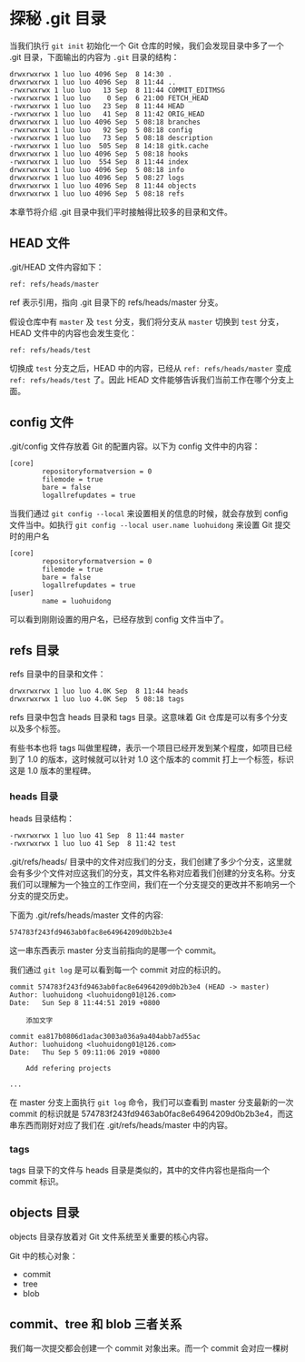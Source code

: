 # 探秘 .git 目录

当我们执行 `git init` 初始化一个 Git 仓库的时候，我们会发现目录中多了一个 .git 目录，下面输出的内容为 `.git` 目录的结构：

```plain
drwxrwxrwx 1 luo luo 4096 Sep  8 14:30 .
drwxrwxrwx 1 luo luo 4096 Sep  8 11:44 ..
-rwxrwxrwx 1 luo luo   13 Sep  8 11:44 COMMIT_EDITMSG
-rwxrwxrwx 1 luo luo    0 Sep  6 21:00 FETCH_HEAD
-rwxrwxrwx 1 luo luo   23 Sep  8 11:44 HEAD
-rwxrwxrwx 1 luo luo   41 Sep  8 11:42 ORIG_HEAD
drwxrwxrwx 1 luo luo 4096 Sep  5 08:18 branches
-rwxrwxrwx 1 luo luo   92 Sep  5 08:18 config
-rwxrwxrwx 1 luo luo   73 Sep  5 08:18 description
-rwxrwxrwx 1 luo luo  505 Sep  8 14:18 gitk.cache
drwxrwxrwx 1 luo luo 4096 Sep  5 08:18 hooks
-rwxrwxrwx 1 luo luo  554 Sep  8 11:44 index
drwxrwxrwx 1 luo luo 4096 Sep  5 08:18 info
drwxrwxrwx 1 luo luo 4096 Sep  5 08:27 logs
drwxrwxrwx 1 luo luo 4096 Sep  8 11:44 objects
drwxrwxrwx 1 luo luo 4096 Sep  5 08:18 refs
```

本章节将介绍 .git 目录中我们平时接触得比较多的目录和文件。

## HEAD 文件

.git/HEAD 文件内容如下：

```plain
ref: refs/heads/master
```

ref 表示引用，指向 .git 目录下的 refs/heads/master 分支。

假设仓库中有 `master` 及 `test` 分支，我们将分支从 `master` 切换到 `test` 分支，HEAD 文件中的内容也会发生变化：

```plain
ref: refs/heads/test
```

切换成 `test` 分支之后，HEAD 中的内容，已经从 `ref: refs/heads/master` 变成 `ref: refs/heads/test` 了。因此 HEAD 文件能够告诉我们当前工作在哪个分支上面。

## config 文件

.git/config 文件存放着 Git 的配置内容。以下为 config 文件中的内容：

```plain
[core]
        repositoryformatversion = 0
        filemode = true
        bare = false
        logallrefupdates = true
```

当我们通过 `git config --local` 来设置相关的信息的时候，就会存放到 config 文件当中。如执行 `git config --local user.name luohuidong` 来设置 Git 提交时的用户名

```plain
[core]
        repositoryformatversion = 0
        filemode = true
        bare = false
        logallrefupdates = true
[user]
        name = luohuidong
```

可以看到刚刚设置的用户名，已经存放到 config 文件当中了。

## refs 目录

refs 目录中的目录和文件：

```plain
drwxrwxrwx 1 luo luo 4.0K Sep  8 11:44 heads
drwxrwxrwx 1 luo luo 4.0K Sep  5 08:18 tags
```

refs 目录中包含 heads 目录和 tags 目录。这意味着 Git 仓库是可以有多个分支以及多个标签。

有些书本也将 tags 叫做里程碑，表示一个项目已经开发到某个程度，如项目已经到了 1.0 的版本，这时候就可以针对 1.0 这个版本的 commit 打上一个标签，标识这是 1.0 版本的里程碑。

### heads 目录

heads 目录结构：

```plain
-rwxrwxrwx 1 luo luo 41 Sep  8 11:44 master
-rwxrwxrwx 1 luo luo 41 Sep  8 11:42 test
```

.git/refs/heads/ 目录中的文件对应我们的分支，我们创建了多少个分支，这里就会有多少个文件对应这我们的分支，其文件名称对应着我们创建的分支名称。分支我们可以理解为一个独立的工作空间，我们在一个分支提交的更改并不影响另一个分支的提交历史。

下面为 .git/refs/heads/master 文件的内容:

```plain
574783f243fd9463ab0fac8e64964209d0b2b3e4
```

这一串东西表示 master 分支当前指向的是哪一个 commit。

我们通过 `git log` 是可以看到每一个 commit 对应的标识的。

```plain
commit 574783f243fd9463ab0fac8e64964209d0b2b3e4 (HEAD -> master)
Author: luohuidong <luohuidong01@126.com>
Date:   Sun Sep 8 11:44:51 2019 +0800

    添加文字

commit ea817b0806d1adac3003a036a9a404abb7ad55ac
Author: luohuidong <luohuidong01@126.com>
Date:   Thu Sep 5 09:11:06 2019 +0800

    Add refering projects

...
```

在 master 分支上面执行 `git log` 命令，我们可以查看到 master 分支最新的一次 commit 的标识就是 574783f243fd9463ab0fac8e64964209d0b2b3e4，而这串东西而刚好对应了我们在 .git/refs/heads/master 中的内容。

### tags

tags 目录下的文件与 heads 目录是类似的，其中的文件内容也是指向一个 commit 标识。

## objects 目录

objects 目录存放着对 Git 文件系统至关重要的核心内容。

Git 中的核心对象：

- commit
- tree
- blob

## commit、tree 和 blob 三者关系

我们每一次提交都会创建一个 commit 对象出来。而一个 commit 会对应一棵树
